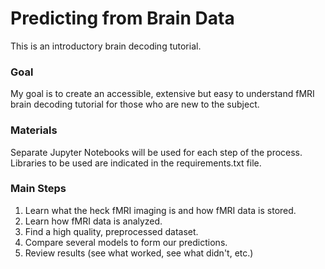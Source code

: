 # Predicting from Brain Data

This is an introductory brain decoding tutorial. 

### Goal

My goal is to create an accessible, extensive but easy to understand fMRI brain decoding tutorial for those who are new to the subject.

### Materials

Separate Jupyter Notebooks will be used for each step of the process. Libraries to be used are indicated in the requirements.txt file. 

### Main Steps

1. Learn what the heck fMRI imaging is and how fMRI data is stored.
2. Learn how fMRI data is analyzed.
3. Find a high quality, preprocessed dataset.
4. Compare several models to form our predictions.
5. Review results (see what worked, see what didn't, etc.)

